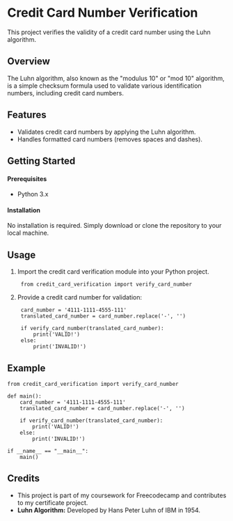 # Credit Card Number Verification

This project verifies the validity of a credit card number using the Luhn algorithm.

## Overview

The Luhn algorithm, also known as the "modulus 10" or "mod 10" algorithm, is a simple checksum formula used to validate various identification numbers, including credit card numbers.

## Features

- Validates credit card numbers by applying the Luhn algorithm.
- Handles formatted card numbers (removes spaces and dashes).

## Getting Started
#### Prerequisites
- Python 3.x
#### Installation
No installation is required. Simply download or clone the repository to your local machine.

## Usage

1. Import the credit card verification module into your Python project.

        from credit_card_verification import verify_card_number

2. Provide a credit card number for validation:

        card_number = '4111-1111-4555-111'
        translated_card_number = card_number.replace('-', '')

        if verify_card_number(translated_card_number):
            print('VALID!')
        else:
            print('INVALID!')

## Example

    from credit_card_verification import verify_card_number

    def main():
        card_number = '4111-1111-4555-111'
        translated_card_number = card_number.replace('-', '')
   
        if verify_card_number(translated_card_number):
            print('VALID!')
        else:
            print('INVALID!')

    if __name__ == "__main__":
        main()

## Credits

- This project is part of my coursework for Freecodecamp and contributes to my certificate project.
- **Luhn Algorithm:** Developed by Hans Peter Luhn of IBM in 1954.